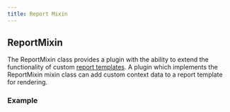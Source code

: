 ```yaml
---
title: Report Mixin
---
```


## ReportMixin

The ReportMixin class provides a plugin with the ability to extend the functionality of custom [report templates](../../report/report.md). A plugin which implements the ReportMixin mixin class can add custom context data to a report template for rendering.

### Example
